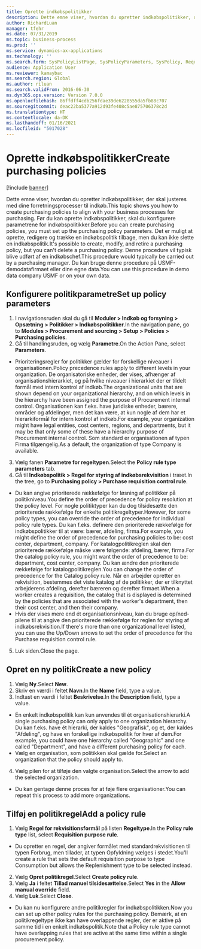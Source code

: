 ```yaml
---
title: Oprette indkøbspolitikker
description: Dette emne viser, hvordan du opretter indkøbspolitikker, der skal justeres med dine forretningsprocesser til indkøb.
author: RichardLuan
manager: tfehr
ms.date: 07/31/2019
ms.topic: business-process
ms.prod: ''
ms.service: dynamics-ax-applications
ms.technology: ''
ms.search.form: SysPolicyListPage, SysPolicyParameters, SysPolicy, RequisitionPurposeRule
audience: Application User
ms.reviewer: kamaybac
ms.search.region: Global
ms.author: riluan
ms.search.validFrom: 2016-06-30
ms.dyn365.ops.version: Version 7.0.0
ms.openlocfilehash: 86ffdff4cdb256fdae39de6228555da5fb88c707
ms.sourcegitcommit: deac22ba5377a912d93fe408c5ae875706378c2d
ms.translationtype: HT
ms.contentlocale: da-DK
ms.lasthandoff: 01/16/2021
ms.locfileid: "5017028"
---
```

# <a name="create-purchasing-policies"></a><span data-ttu-id="2f654-103">Oprette indkøbspolitikker</span><span class="sxs-lookup"><span data-stu-id="2f654-103">Create purchasing policies</span></span>

[!include [banner](../../includes/banner.md)]

<span data-ttu-id="2f654-104">Dette emne viser, hvordan du opretter indkøbspolitikker, der skal justeres med dine forretningsprocesser til indkøb.</span><span class="sxs-lookup"><span data-stu-id="2f654-104">This topic shows you how to create purchasing policies to align with your business processes for purchasing.</span></span> <span data-ttu-id="2f654-105">Før du kan oprette indkøbspolitikker, skal du konfigurere parametrene for indkøbspolitikker.</span><span class="sxs-lookup"><span data-stu-id="2f654-105">Before you can create purchasing policies, you must set up the purchasing policy parameters.</span></span> <span data-ttu-id="2f654-106">Det er muligt at oprette, redigere og trække en indkøbspolitik tilbage, men du kan ikke slette en indkøbspolitik.</span><span class="sxs-lookup"><span data-stu-id="2f654-106">It's possible to create, modify, and retire a purchasing policy, but you can't delete a purchasing policy.</span></span> <span data-ttu-id="2f654-107">Denne procedure vil typisk blive udført af en indkøbschef.</span><span class="sxs-lookup"><span data-stu-id="2f654-107">This procedure would typically be carried out by a purchasing manager.</span></span> <span data-ttu-id="2f654-108">Du kan bruge denne procedure på USMF-demodatafirmaet eller dine egne data.</span><span class="sxs-lookup"><span data-stu-id="2f654-108">You can use this procedure in demo data company USMF or on your own data.</span></span>


## <a name="set-up-policy-parameters"></a><span data-ttu-id="2f654-109">Konfigurere politikparametre</span><span class="sxs-lookup"><span data-stu-id="2f654-109">Set up policy parameters</span></span>
1. <span data-ttu-id="2f654-110">I navigationsruden skal du gå til **Moduler > Indkøb og forsyning > Opsætning > Politikker > Indkøbspolitikker**.</span><span class="sxs-lookup"><span data-stu-id="2f654-110">In the navigation pane, go to **Modules > Procurement and sourcing > Setup > Policies > Purchasing policies**.</span></span>
2. <span data-ttu-id="2f654-111">Gå til handlingsruden, og vælg **Parametre**.</span><span class="sxs-lookup"><span data-stu-id="2f654-111">On the Action Pane, select **Parameters**.</span></span>
- <span data-ttu-id="2f654-112">Prioriteringsregler for politikker gælder for forskellige niveauer i organisationen.</span><span class="sxs-lookup"><span data-stu-id="2f654-112">Policy precedence rules apply to different levels in your organization.</span></span> <span data-ttu-id="2f654-113">De organisatoriske enheder, der vises, afhænger af organisationshierarkiet, og på hvilke niveauer i hierarkiet der er tildelt formål med intern kontrol af indkøb.</span><span class="sxs-lookup"><span data-stu-id="2f654-113">The organizational units that are shown depend on your organizational hierarchy, and on which levels in the hierarchy have been assigned the purpose of Procurement internal control.</span></span> <span data-ttu-id="2f654-114">Organisationen kan f.eks. have juridiske enheder, bærere, områder og afdelinger, men det kan være, at kun nogle af dem har et hierarkiformål for intern kontrol af indkøb.</span><span class="sxs-lookup"><span data-stu-id="2f654-114">For example, your organization might have legal entities, cost centers, regions, and departments, but it may be that only some of these have a hierarchy purpose of Procurement internal control.</span></span> <span data-ttu-id="2f654-115">Som standard er organisationen af typen Firma tilgængelig.</span><span class="sxs-lookup"><span data-stu-id="2f654-115">As a default, the organization of type Company is available.</span></span>  
3. <span data-ttu-id="2f654-116">Vælg fanen **Parametre for regeltypen**.</span><span class="sxs-lookup"><span data-stu-id="2f654-116">Select the **Policy rule type parameters** tab.</span></span>
4. <span data-ttu-id="2f654-117">Gå til **Indkøbspolitik > Regel for styring af indkøbsrekvisition** i træet.</span><span class="sxs-lookup"><span data-stu-id="2f654-117">In the tree, go to **Purchasing policy > Purchase requisition control rule**.</span></span>
- <span data-ttu-id="2f654-118">Du kan angive prioriterede rækkefølge for løsning af politikker på politikniveau.</span><span class="sxs-lookup"><span data-stu-id="2f654-118">You define the order of precedence for policy resolution at the policy level.</span></span> <span data-ttu-id="2f654-119">For nogle politiktyper kan du dog tilsidesætte den prioriterede rækkefølge for enkelte politikregeltyper.</span><span class="sxs-lookup"><span data-stu-id="2f654-119">However, for some policy types, you can override the order of precedence for individual policy rule types.</span></span> <span data-ttu-id="2f654-120">Du kan f.eks. definere den prioriterede rækkefølge for indkøbspolitikker til at være: bærer, afdeling, firma.</span><span class="sxs-lookup"><span data-stu-id="2f654-120">For example, you might define the order of precedence for purchasing policies to be: cost center, department, company.</span></span> <span data-ttu-id="2f654-121">For katalogpolitikreglen skal den prioriterede rækkefølge måske være følgende: afdeling, bærer, firma.</span><span class="sxs-lookup"><span data-stu-id="2f654-121">For the catalog policy rule, you might want the order of precedence to be: department, cost center, company.</span></span> <span data-ttu-id="2f654-122">Du kan ændre den prioriterede rækkefølge for katalogpolitikreglen.</span><span class="sxs-lookup"><span data-stu-id="2f654-122">You can change the order of precedence for the Catalog policy rule.</span></span> <span data-ttu-id="2f654-123">Når en arbejder opretter en rekvisition, bestemmes det viste katalog af de politikker, der er tilknyttet arbejderens afdeling, derefter bæreren og derefter firmaet.</span><span class="sxs-lookup"><span data-stu-id="2f654-123">When a worker creates a requisition, the catalog that is displayed is determined by the policies that are associated with the worker's department, then their cost center, and then their company.</span></span>  
- <span data-ttu-id="2f654-124">Hvis der vises mere end ét organisationsniveau, kan du bruge op/ned-pilene til at angive den prioriterede rækkefølge for reglen for styring af indkøbsrekvisition.</span><span class="sxs-lookup"><span data-stu-id="2f654-124">If there's more than one organizational level listed, you can use the Up/Down arrows to set the order of precedence for the Purchase requisition control rule.</span></span>  
5. <span data-ttu-id="2f654-125">Luk siden.</span><span class="sxs-lookup"><span data-stu-id="2f654-125">Close the page.</span></span>

## <a name="create-a-new-policy"></a><span data-ttu-id="2f654-126">Opret en ny politik</span><span class="sxs-lookup"><span data-stu-id="2f654-126">Create a new policy</span></span>
1. <span data-ttu-id="2f654-127">Vælg **Ny**.</span><span class="sxs-lookup"><span data-stu-id="2f654-127">Select **New**.</span></span>
2. <span data-ttu-id="2f654-128">Skriv en værdi i feltet **Navn**.</span><span class="sxs-lookup"><span data-stu-id="2f654-128">In the **Name** field, type a value.</span></span>
3. <span data-ttu-id="2f654-129">Indtast en værdi i feltet **Beskrivelse**.</span><span class="sxs-lookup"><span data-stu-id="2f654-129">In the **Description** field, type a value.</span></span>
- <span data-ttu-id="2f654-130">En enkelt indkøbspolitik kan kun anvendes til ét organisationshierarki.</span><span class="sxs-lookup"><span data-stu-id="2f654-130">A single purchasing policy can only apply to one organization hierarchy.</span></span> <span data-ttu-id="2f654-131">Du kan f.eks. have ét hierarki, der kaldes "Geografisk", og et, der kaldes "Afdeling", og have en forskellige indkøbspolitik for hver af dem.</span><span class="sxs-lookup"><span data-stu-id="2f654-131">For example, you could have one hierarchy called "Geographic" and one called "Department", and have a different purchasing policy for each.</span></span>  
- <span data-ttu-id="2f654-132">Vælg en organisation, som politikken skal gælde for.</span><span class="sxs-lookup"><span data-stu-id="2f654-132">Select an organization that the policy should apply to.</span></span>  
4. <span data-ttu-id="2f654-133">Vælg pilen for at tilføje den valgte organisation.</span><span class="sxs-lookup"><span data-stu-id="2f654-133">Select the arrow to add the selected organization.</span></span>
- <span data-ttu-id="2f654-134">Du kan gentage denne proces for at føje flere organisationer.</span><span class="sxs-lookup"><span data-stu-id="2f654-134">You can repeat this process to add more organizations.</span></span>  

## <a name="add-a-policy-rule"></a><span data-ttu-id="2f654-135">Tilføj en politikregel</span><span class="sxs-lookup"><span data-stu-id="2f654-135">Add a policy rule</span></span>
1. <span data-ttu-id="2f654-136">Vælg **Regel for rekvisitionsformål** på listen **Regeltype**.</span><span class="sxs-lookup"><span data-stu-id="2f654-136">In the **Policy rule type** list, select **Requisition purpose rule**.</span></span>
- <span data-ttu-id="2f654-137">Du opretter en regel, der angiver formålet med standardrekvisitionen til typen Forbrug, men tillader, at typen Opfyldning vælges i stedet.</span><span class="sxs-lookup"><span data-stu-id="2f654-137">You'll create a rule that sets the default requisition purpose to type Consumption but allows the Replenishment type to be selected instead.</span></span>  
2. <span data-ttu-id="2f654-138">Vælg **Opret politikregel**.</span><span class="sxs-lookup"><span data-stu-id="2f654-138">Select **Create policy rule**.</span></span>
3. <span data-ttu-id="2f654-139">Vælg **Ja** i feltet **Tillad manuel tilsidesættelse**.</span><span class="sxs-lookup"><span data-stu-id="2f654-139">Select **Yes** in the **Allow manual override** field.</span></span>
4. <span data-ttu-id="2f654-140">Vælg **Luk**.</span><span class="sxs-lookup"><span data-stu-id="2f654-140">Select **Close**.</span></span>
- <span data-ttu-id="2f654-141">Du kan nu konfigurere andre politikregler for indkøbspolitikken.</span><span class="sxs-lookup"><span data-stu-id="2f654-141">Now you can set up other policy rules for the purchasing policy.</span></span> <span data-ttu-id="2f654-142">Bemærk, at en politikregeltype ikke kan have overlappende regler, der er aktive på samme tid i en enkelt indkøbspolitik.</span><span class="sxs-lookup"><span data-stu-id="2f654-142">Note that a Policy rule type cannot have overlapping rules that are active at the same time within a single procurement policy.</span></span>  

